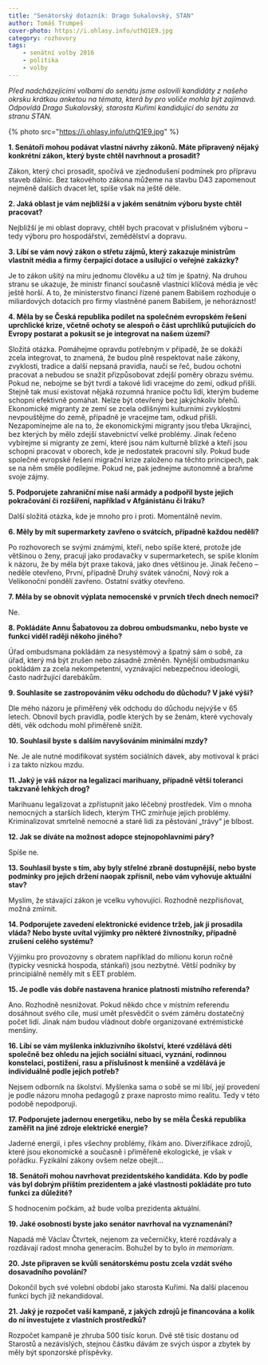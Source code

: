 ```yaml
---
title: "Senátorský dotazník: Drago Sukalovský, STAN"
author: Tomáš Trumpeš
cover-photo: https://i.ohlasy.info/uthQ1E9.jpg
category: rozhovory
tags:
    - senátní volby 2016
    - politika
    - volby
---
```


*Před nadcházejícími volbami do senátu jsme oslovili kandidáty z našeho okrsku krátkou anketou na témata, která by pro voliče mohla být zajímavá. Odpovídá Drago Sukalovský, starosta Kuřimi kandidující do senátu za stranu STAN.*

{% photo src="https://i.ohlasy.info/uthQ1E9.jpg" %}

**1. Senátoři mohou podávat vlastní návrhy zákonů. Máte připravený nějaký konkrétní zákon, který byste chtěl navrhnout a prosadit?**

Zákon, který chci prosadit, spočívá ve zjednodušení podmínek pro přípravu staveb dálnic. Bez takovéhoto zákona můžeme na stavbu D43 zapomenout nejméně dalších dvacet let, spíše však na ještě déle.

**2. Jaká oblast je vám nejbližší a v jakém senátním výboru byste chtěl pracovat?**

Nejbližší je mi oblast dopravy, chtěl bych pracovat v příslušném výboru – tedy výboru pro hospodářství, zemědělství a dopravu.

**3. Líbí se vám nový zákon o střetu zájmů, který zakazuje ministrům vlastnit média a firmy čerpající dotace a usilující o veřejné zakázky?**

Je to zákon ušitý na míru jednomu člověku a už tím je špatný. Na druhou stranu se ukazuje, že ministr financí současně vlastnící klíčová média je věc ještě horší. A to, že ministerstvo financí řízené panem Babišem rozhoduje o miliardových dotacích pro firmy vlastněné panem Babišem, je nehoráznost!

**4. Měla by se Česká republika podílet na společném evropském řešení uprchlické krize, včetně ochoty se alespoň o část uprchlíků putujících do Evropy postarat a pokusit se je integrovat na našem území?**

Složitá otázka. Pomáhejme opravdu potřebným v případě, že se dokáží zcela integrovat, to znamená, že budou plně respektovat naše zákony, zvyklosti, tradice a další nepsaná pravidla, naučí se řeč, budou ochotni pracovat a nebudou se snažit přizpůsobovat zdejší poměry obrazu svému. Pokud ne, nebojme se být tvrdí a takové lidi vracejme do zemí, odkud přišli. Stejně tak musí existovat nějaká rozumná hranice počtu lidí, kterým budeme schopni efektivně pomáhat. Nelze být otevřený bez jakýchkoliv břehů. Ekonomické migranty ze zemí se zcela odlišnými kulturními zvyklostmi nevpouštějme do země, případně je vracejme tam, odkud přišli. Nezapomínejme ale na to, že ekonomickými migranty jsou třeba Ukrajinci, bez kterých by mělo zdejší stavebnictví velké problémy. Jinak řečeno vybírejme si migranty ze zemí, které jsou nám kulturně blízké a kteří jsou schopni pracovat v oborech, kde je nedostatek pracovní síly. Pokud bude společné evropské řešení migrační krize založeno na těchto principech, pak se na něm směle podílejme. Pokud ne, pak jednejme autonomně a braňme svoje zájmy.

**5. Podporujete zahraniční mise naší armády a podpořil byste jejich pokračování či rozšíření, například v Afgánistánu či Iráku?**

Další složitá otázka, kde je mnoho pro i proti. Momentálně nevím.

**6. Měly by mít supermarkety zavřeno o svátcích, případně každou neděli?**

Po rozhovorech se svými známými, kteří, nebo spíše které, protože jde většinou o ženy, pracují jako prodavačky v supermarketech, se spíše kloním k názoru, že by měla být praxe taková, jako dnes většinou je. Jinak řečeno – neděle otevřeno, První, případně Druhý svátek vánoční, Nový rok a Velikonoční pondělí zavřeno. Ostatní svátky otevřeno.

**7. Měla by se obnovit výplata nemocenské v prvních třech dnech nemoci?**

Ne.

**8. Pokládáte Annu Šabatovou za dobrou ombudsmanku, nebo byste ve funkci viděl raději někoho jiného?**

Úřad ombudsmana pokládám za nesystémový a špatný sám o sobě, za úřad, který má být zrušen nebo zásadně změněn. Nynější ombudsmanku pokládám za zcela nekompetentní, vyznávající nebezpečnou ideologii, často nadržující darebákům.

**9. Souhlasíte se zastropováním věku odchodu do důchodu? V jaké výši?**

Dle mého názoru je přiměřený věk odchodu do důchodu nejvýše v 65 letech. Obnovil bych pravidla, podle kterých by se ženám, které vychovaly děti, věk odchodu mohl přiměřeně snížit.

**10. Souhlasil byste s dalším navyšováním minimální mzdy?**

Ne. Je ale nutné modifikovat systém sociálních dávek, aby motivoval k práci i za takto nízkou mzdu.

**11. Jaký je váš názor na legalizaci marihuany, případně větší toleranci takzvaně lehkých drog?**

Marihuanu legalizovat a zpřístupnit jako léčebný prostředek. Vím o mnoha nemocných a starších lidech, kterým THC zmírňuje jejich problémy. Kriminalizovat smrtelně nemocné a staré lidi za pěstování „trávy“ je blbost.

**12. Jak se díváte na možnost adopce stejnopohlavními páry?**

Spíše ne.

**13. Souhlasil byste s tím, aby byly střelné zbraně dostupnější, nebo byste podmínky pro jejich držení naopak zpřísnil, nebo vám vyhovuje aktuální stav?**

Myslím, že stávající zákon je vcelku vyhovující. Rozhodně nezpřísňovat, možná zmírnit.

**14. Podporujete zavedení elektronické evidence tržeb, jak ji prosadila vláda? Nebo byste uvítal výjimky pro některé živnostníky, případně zrušení celého systému?**

Výjimku pro provozovny s obratem například do milionu korun ročně (typicky vesnická hospoda, stánkaři) jsou nezbytné. Větší podniky by principiálně neměly mít s EET problém.

**15. Je podle vás dobře nastavena hranice platnosti místního referenda?**

Ano. Rozhodně nesnižovat. Pokud někdo chce v místním referendu dosáhnout svého cíle, musí umět přesvědčit o svém záměru dostatečný počet lidí. Jinak nám budou vládnout dobře organizované extrémistické menšiny.

**16. Líbí se vám myšlenka inkluzivního školství, které vzdělává děti společně bez ohledu na jejich sociální situaci, vyznání, rodinnou konstelaci, postižení, rasu a příslušnost k menšině a vzdělává je individuálně podle jejich potřeb?**

Nejsem odborník na školství. Myšlenka sama o sobě se mi líbí, její provedení je podle názoru mnoha pedagogů z praxe naprosto mimo realitu. Tedy v této podobě nepodporuji.

**17. Podporujete jadernou energetiku, nebo by se měla Česká republika zaměřit na jiné zdroje elektrické energie?**

Jaderné energii, i přes všechny problémy, říkám ano. Diverzifikace zdrojů, které jsou ekonomické a současně i přiměřeně ekologické, je však v pořádku. Fyzikální zákony ovšem nelze obejít…

**18. Senátoři mohou navrhovat prezidentského kandidáta. Kdo by podle vás byl dobrým příštím prezidentem a jaké vlastnosti pokládáte pro tuto funkci za důležité?**

S hodnocením počkám, až bude volba prezidenta aktuální.

**19. Jaké osobnosti byste jako senátor navrhoval na vyznamenání?**

Napadá mě Václav Čtvrtek, nejenom za večerníčky, které rozdávaly a rozdávají radost mnoha generacím. Bohužel by to bylo *in memoriam*.

**20. Jste připraven se kvůli senátorskému postu zcela vzdát svého dosavadního povolání?**

Dokončil bych své volební období jako starosta Kuřimi. Na další placenou funkci bych již nekandidoval.

**21. Jaký je rozpočet vaší kampaně, z jakých zdrojů je financována a kolik do ní investujete z vlastních prostředků?**

Rozpočet kampaně je zhruba 500 tisíc korun. Dvě stě tisíc dostanu od Starostů a nezávislých, stejnou částku dávám ze svých úspor a zbytek by měly být sponzorské příspěvky.
